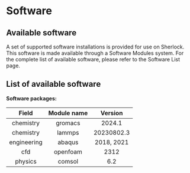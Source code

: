 # Software
## Available software
A set of supported software installations is provided for use on Sherlock. This software is made available through a Software Modules system. For the complete list of available software, please refer to the Software List page.

## List of available software

**Software packages:**

<div align="center">

|  **Field**  | **Module name** | **Version** |
|:-----------:|:---------------:|:-----------:|
|   chemistry  |     gromacs     |    2024.1   |
|   chemistry  |      lammps     |  20230802.3 |
|  engineering |      abaqus     |  2018, 2021 |
|      cfd     |     openfoam    |     2312    |
|    physics   |      comsol     |     6.2     |
</div>
